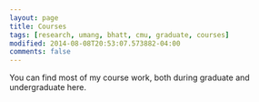 ```yaml
---
layout: page
title: Courses
tags: [research, umang, bhatt, cmu, graduate, courses]
modified: 2014-08-08T20:53:07.573882-04:00
comments: false
---
```


You can find most of my course work, both during graduate and undergraduate here.
